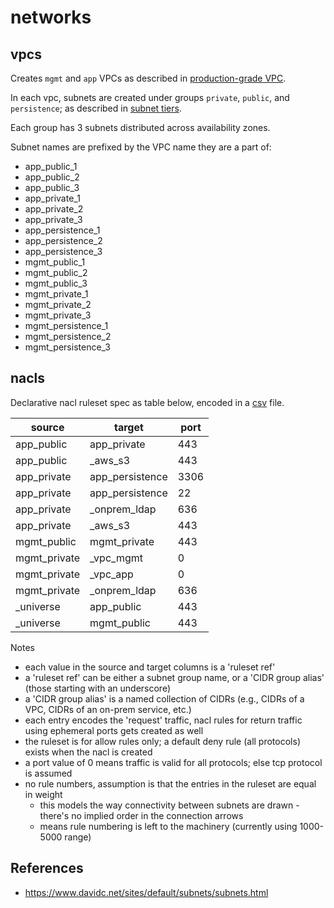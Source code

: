 # networks

## vpcs

Creates `mgmt` and `app` VPCs as described in 
[production-grade VPC](https://gruntwork.io/guides/networking/how-to-deploy-production-grade-vpc-aws/#multiple_vpcs).

In each vpc, subnets are created under groups `private`, `public`, and `persistence`; as described in
[subnet tiers](https://gruntwork.io/guides/networking/how-to-deploy-production-grade-vpc-aws/#multiple_subnets).

Each group has 3 subnets distributed across availability zones.

Subnet names are prefixed by the VPC name they are a part of:
* app_public_1
* app_public_2
* app_public_3
* app_private_1
* app_private_2
* app_private_3
* app_persistence_1
* app_persistence_2
* app_persistence_3
* mgmt_public_1
* mgmt_public_2
* mgmt_public_3
* mgmt_private_1
* mgmt_private_2
* mgmt_private_3
* mgmt_persistence_1
* mgmt_persistence_2
* mgmt_persistence_3


## nacls

Declarative nacl ruleset spec as table below, encoded in a [csv](nacls/subnet_group_ruleset.csv) file.

| source              | target          | port |
| ---                 | ---             | ---  |
| app_public          | app_private     | 443  |
| app_public          | _aws_s3         | 443  |
| app_private         | app_persistence | 3306 |
| app_private         | app_persistence | 22   |
| app_private         | _onprem_ldap    | 636  |
| app_private         | _aws_s3         | 443  |
| mgmt_public         | mgmt_private    | 443  |
| mgmt_private        | _vpc_mgmt       | 0    |
| mgmt_private        | _vpc_app        | 0    |
| mgmt_private        | _onprem_ldap    | 636  |
| _universe           | app_public      | 443  |
| _universe           | mgmt_public     | 443  |

Notes
* each value in the source and target columns is a 'ruleset ref'
* a 'ruleset ref' can be either a subnet group name, or a 'CIDR group alias' (those starting with an underscore)
* a 'CIDR group alias' is a named collection of CIDRs (e.g., CIDRs of a VPC, CIDRs of an on-prem service, etc.)
* each entry encodes the 'request' traffic, nacl rules for return traffic using ephemeral ports gets created as well
* the ruleset is for allow rules only; a default deny rule (all protocols) exists when the nacl is created
* a port value of 0 means traffic is valid for all protocols; else tcp protocol is assumed  
* no rule numbers, assumption is that the entries in the ruleset are equal in weight
  * this models the way connectivity between subnets are drawn - there's no implied order in the connection arrows
  * means rule numbering is left to the machinery (currently using 1000-5000 range)


## References

* https://www.davidc.net/sites/default/subnets/subnets.html